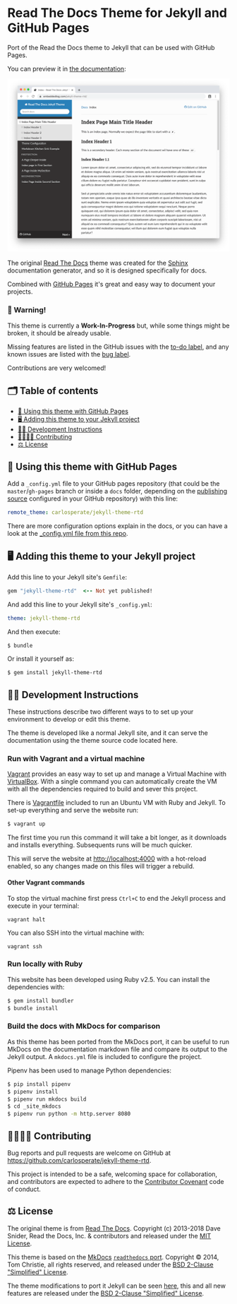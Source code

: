 # Read The Docs Theme for Jekyll and GitHub Pages

Port of the Read the Docs theme to Jekyll that can be used with GitHub Pages.

You can preview it in [the documentation](https://carlosperate.github.io/jekyll-theme-rtd):

![screenshot](assets/img/screenshot.png)

The original [Read The Docs](https://sphinx-rtd-theme.readthedocs.io/en/stable/)
theme was created for the [Sphinx](https://www.sphinx-doc.org/) documentation
generator, and so it is designed specifically for docs.

Combined with [GitHub Pages](https://pages.github.com) it's great and easy way
to document your projects.

### 🚧 Warning!

This theme is currently a **Work-In-Progress** but, while some things might be
broken, it should be already usable.

Missing features are listed in the GitHub issues with the
[to-do label](https://github.com/carlosperate/jekyll-theme-rtd/issues?q=is%3Aissue+is%3Aopen+label%3Ato-do),
and any known issues are listed with the
[bug label](https://github.com/carlosperate/jekyll-theme-rtd/issues?q=is%3Aissue+is%3Aopen+label%3Abug).

Contributions are very welcomed!


## 🗂️ Table of contents

- [🚀 Using this theme with GitHub Pages](#-using-this-theme-with-gitub-pages)
- [🖥️ Adding this theme to your Jekyll project](#-adding-this-theme-to-your-jekyll-project)
- [👩‍💻 Development Instructions](#-development-instructions)
- [👨‍👩‍👧‍👦 Contributing](#-contributing)
- [⚖️ License](#%EF%B8%8F-license)


## 🚀 Using this theme with GitHub Pages

Add a `_config.yml` file to your GitHub pages repository (that could be the
`master`/`gh-pages` branch or inside a `docs` folder, depending on the
[publishing source](https://help.github.com/en/github/working-with-github-pages/configuring-a-publishing-source-for-your-github-pages-site)
configured in your GitHub repository) with this line:

```yml
remote_theme: carlosperate/jekyll-theme-rtd
```

There are more configuration options explain in the docs, or you can have a
look at the [_config.yml file from this repo](docs/_config.yml).


## 🖥️ Adding this theme to your Jekyll project

Add this line to your Jekyll site's `Gemfile`:

```ruby
gem "jekyll-theme-rtd"  <-- Not yet published!
```

And add this line to your Jekyll site's `_config.yml`:

```yaml
theme: jekyll-theme-rtd
```

And then execute:

```bash
$ bundle
```

Or install it yourself as:

```bash
$ gem install jekyll-theme-rtd
```


## 👩‍💻 Development Instructions

These instructions describe two different ways to to set up your environment to
develop or edit this theme.

The theme is developed like a normal Jekyll site, and it can serve the
documentation using the theme source code located here.


### Run with Vagrant and a virtual machine

[Vagrant](https://www.vagrantup.com) provides an easy way to set up and manage
a Virtual Machine with [VirtualBox](https://www.virtualbox.org). With a single
command you can automatically create the VM with all the dependencies required
to build and sever this project.

There is [Vagrantfile](Vagrantfile) included to run an Ubuntu VM with Ruby and
Jekyll. To set-up everything and serve the website run:

```bash
$ vagrant up
```

The first time you run this command it will take a bit longer, as it downloads
and installs everything. Subsequents runs will be much quicker.

This will serve the website at [http://localhost:4000](http://localhost:4000)
with a hot-reload enabled, so any changes made on this files will trigger a
rebuild.

#### Other Vagrant commands

To stop the virtual machine first press `Ctrl+C` to end the Jekyll process and
execute in your terminal:

```
vagrant halt
```

You can also SSH into the virtual machine with:

```
vagrant ssh
```

### Run locally with Ruby

This website has been developed using Ruby v2.5.
You can install the dependencies with:

```bash
$ gem install bundler
$ bundle install
```

### Build the docs with MkDocs for comparison

As this theme has been ported from the MkDocs port, it can be useful to run
MkDocs on the documentation markdown file and compare its output to the Jekyll
output. A `mkdocs.yml` file is included to configure the project.

Pipenv has been used to manage Python dependencies:

```bash
$ pip install pipenv
$ pipenv install
$ pipenv run mkdocs build
$ cd _site_mkdocs
$ pipenv run python -m http.server 8080
```


## 👨‍👩‍👧‍👦 Contributing

Bug reports and pull requests are welcome on GitHub at
https://github.com/carlosperate/jekyll-theme-rtd.

This project is intended to be a safe, welcoming space for collaboration, and
contributors are expected to adhere to the
[Contributor Covenant](http://contributor-covenant.org) code of conduct.


## ⚖️ License

The original theme is from
[Read The Docs](https://github.com/readthedocs/sphinx_rtd_theme). Copyright (c)
2013-2018 Dave Snider, Read the Docs, Inc. & contributors and released under
the [MIT License](LICENSE-rtd).

This theme is based on the [MkDocs](https://github.com/mkdocs/mkdocs)
[`readthedocs` port](https://github.com/mkdocs/mkdocs/tree/1.0.4/mkdocs/themes/readthedocs).
Copyright © 2014, Tom Christie, all rights reserved, and released under the
[BSD 2-Clause "Simplified" License](LICENSE-mkdocs).

The theme modifications to port it Jekyll can be seen [here](https://github.com/carlosperate/jekyll-theme-rtd/compare/dddce9f13fde24c03aee4533158c43091120d47e...master),
this and all new features are released under the
[BSD 2-Clause "Simplified" License](LICENSE).
